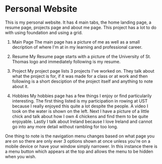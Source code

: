 # Personal Website
This is my personal website. It has 4 main tabs, the home landing page, a resume page, projects page and about me page. This project has a lot to do with using foundation and using a grid. 

1. Main Page
The main page has a picture of me as well as a small decription of where I'm at in my learning and professional career.

2. Resume
My Resume page starts with a picture of the University of St. Thomas logo and immediately following is my resume.

3. Project
My project page lists 3 projects I've worked on. They talk about what the project is for, if it was made for a class or at work and then following is a short desciption of the project itself and anything to note about it. 

4. Hobbies
My hobbies page has a few things I enjoy or find particularily interesting. The first thing listed is my participation in rowing at UST because I really enjoyed this quite a lot despite the people. A video I took on the water is shown on the left. Next I have a picture of a little chick and talk about how I own 4 chickens and find them to be quite enjoyable. Lastly I talk about Ireland because I love Ireland and cannot go into any more detail without rambling for too long.

One thing to note is the navigation menu changes based on what page you are on so there are only ever 3 options shown at once unless you're on a mobile device or have your window simply narrower. In this instance there is a menu button which appears at the top and allows the menu to be hidden when you wish.

